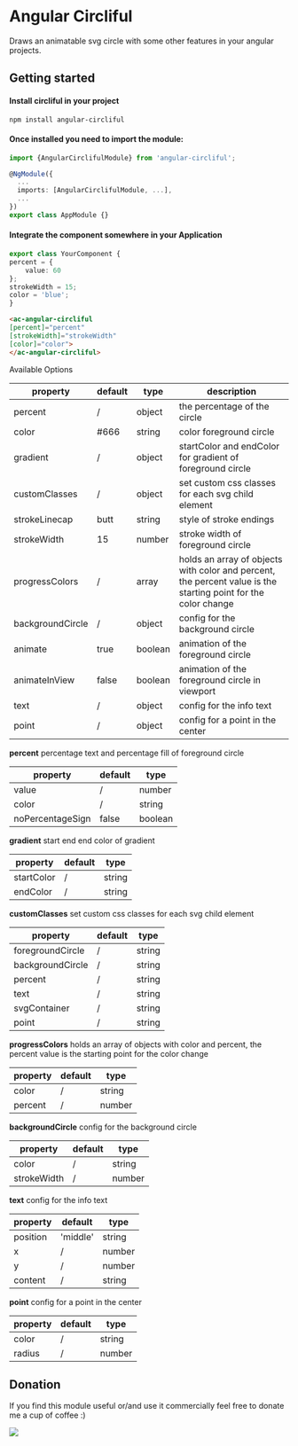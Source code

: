 # Angular Circliful 

Draws an animatable svg circle with some other features in your angular projects.

## Getting started

#### Install circliful in your project
```
npm install angular-circliful
```

#### Once installed you need to import the module:</h3>
```typescript
import {AngularCirclifulModule} from 'angular-circliful';

@NgModule({
  ...
  imports: [AngularCirclifulModule, ...],
  ...
})
export class AppModule {}
```

#### Integrate the component somewhere in your Application</h3>
```typescript
export class YourComponent {
percent = {
    value: 60
};
strokeWidth = 15;
color = 'blue';
}
```

```html
<ac-angular-circliful 
[percent]="percent" 
[strokeWidth]="strokeWidth"
[color]="color">
</ac-angular-circliful>
```

Available Options

| property        | default           | type  | description
| ------------- |------------- | ----- | ----- |
| percent      | / | object | the percentage of the circle
| color      | #666 | string | color foreground circle 
| gradient      | / | object | startColor and endColor for gradient of foreground circle
| customClasses      | / | object | set custom css classes for each svg child element 
| strokeLinecap      | butt | string | style of stroke endings
| strokeWidth      | 15 | number | stroke width of foreground circle
| progressColors      | / | array | holds an array of objects with color and percent, the percent value is the starting point for the color change
| backgroundCircle      | / | object | config for the background circle 
| animate      | true | boolean | animation of the foreground circle
| animateInView      | false | boolean | animation of the foreground circle in viewport
| text      | / | object | config for the info text
| point      | / | object | config for a point in the center 

**percent** percentage text and percentage fill of foreground circle

| property        | default           | type  
| ------------- |------------- | ----- | 
| value      | / | number 
| color      | / | string
noPercentageSign | false | boolean

**gradient** start end end color of gradient

| property        | default           | type  
| ------------- |------------- | ----- | 
| startColor      | / | string 
| endColor      | / | string

**customClasses** set custom css classes for each svg child element

| property        | default           | type  
| ------------- |------------- | ----- | 
| foregroundCircle      | / | string 
| backgroundCircle      | / | string
| percent      | / | string 
| text      | / | string
| svgContainer      | / | string
| point      | / | string

**progressColors** holds an array of objects with color and percent, the percent value is the starting point for the color change

| property        | default           | type  
| ------------- |------------- | ----- | 
| color      | / | string 
| percent      | / | number 

**backgroundCircle** config for the background circle

| property        | default           | type  
| ------------- |------------- | ----- | 
| color      | / | string 
| strokeWidth      | / | number

**text** config for the info text

| property        | default           | type  
| ------------- |------------- | ----- | 
| position      | 'middle' | string 
| x      | / | number
| y      | / | number
| content      | / | string

**point** config for a point in the center

| property        | default           | type  
| ------------- |------------- | ----- | 
| color      | / | string 
| radius      | / | number






Donation
--------
If you find this module useful or/and use it commercially feel free to donate me a cup of coffee :)

[![](https://www.paypalobjects.com/en_US/i/btn/btn_donateCC_LG.gif)](https://www.paypal.com/cgi-bin/webscr?cmd=_s-xclick&hosted_button_id=D3F2MMNDHQ9KQ)

